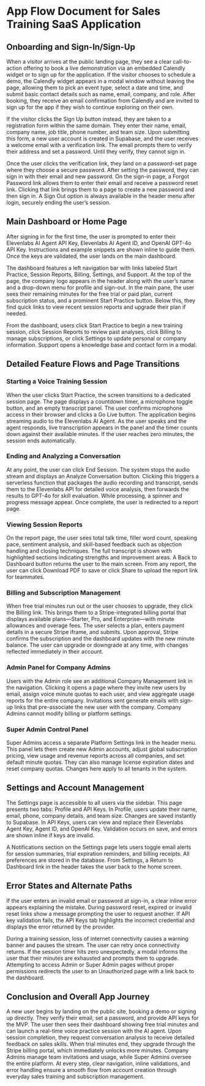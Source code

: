 # App Flow Document for Sales Training SaaS Application

## Onboarding and Sign-In/Sign-Up

When a visitor arrives at the public landing page, they see a clear call-to-action offering to book a live demonstration via an embedded Calendly widget or to sign up for the application. If the visitor chooses to schedule a demo, the Calendly widget appears in a modal window without leaving the page, allowing them to pick an event type, select a date and time, and submit basic contact details such as name, email, company, and role. After booking, they receive an email confirmation from Calendly and are invited to sign up for the app if they wish to continue exploring on their own.

If the visitor clicks the Sign Up button instead, they are taken to a registration form within the same domain. They enter their name, email, company name, job title, phone number, and team size. Upon submitting this form, a new user account is created in Supabase, and the user receives a welcome email with a verification link. The email prompts them to verify their address and set a password. Until they verify, they cannot sign in.

Once the user clicks the verification link, they land on a password-set page where they choose a secure password. After setting the password, they can sign in with their email and new password. On the sign-in page, a Forgot Password link allows them to enter their email and receive a password reset link. Clicking that link brings them to a page to create a new password and then sign in. A Sign Out option is always available in the header menu after login, securely ending the user’s session.

## Main Dashboard or Home Page

After signing in for the first time, the user is prompted to enter their Elevenlabs AI Agent API Key, Elevenlabs AI Agent ID, and OpenAI GPT-4o API Key. Instructions and example snippets are shown inline to guide them. Once the keys are validated, the user lands on the main dashboard.

The dashboard features a left navigation bar with links labeled Start Practice, Session Reports, Billing, Settings, and Support. At the top of the page, the company logo appears in the header along with the user’s name and a drop-down menu for profile and sign-out. In the main pane, the user sees their remaining minutes for the free trial or paid plan, current subscription status, and a prominent Start Practice button. Below this, they find quick links to view recent session reports and upgrade their plan if needed.

From the dashboard, users click Start Practice to begin a new training session, click Session Reports to review past analyses, click Billing to manage subscriptions, or click Settings to update personal or company information. Support opens a knowledge base and contact form in a modal.

## Detailed Feature Flows and Page Transitions

### Starting a Voice Training Session

When the user clicks Start Practice, the screen transitions to a dedicated session page. The page displays a countdown timer, a microphone toggle button, and an empty transcript panel. The user confirms microphone access in their browser and clicks a Go Live button. The application begins streaming audio to the Elevenlabs AI Agent. As the user speaks and the agent responds, live transcription appears in the panel and the timer counts down against their available minutes. If the user reaches zero minutes, the session ends automatically.

### Ending and Analyzing a Conversation

At any point, the user can click End Session. The system stops the audio stream and displays an Analyze Conversation button. Clicking this triggers a serverless function that packages the audio recording and transcript, sends them to the Elevenlabs API for detailed voice analysis, then forwards the results to GPT-4o for skill evaluation. While processing, a spinner and progress message appear. Once complete, the user is redirected to a report page.

### Viewing Session Reports

On the report page, the user sees total talk time, filler word count, speaking pace, sentiment analysis, and skill-based feedback such as objection handling and closing techniques. The full transcript is shown with highlighted sections indicating strengths and improvement areas. A Back to Dashboard button returns the user to the main screen. From any report, the user can click Download PDF to save or click Share to upload the report link for teammates.

### Billing and Subscription Management

When free trial minutes run out or the user chooses to upgrade, they click the Billing link. This brings them to a Stripe-integrated billing portal that displays available plans—Starter, Pro, and Enterprise—with minute allowances and overage fees. The user selects a plan, enters payment details in a secure Stripe iframe, and submits. Upon approval, Stripe confirms the subscription and the dashboard updates with the new minute balance. The user can upgrade or downgrade at any time, with changes reflected immediately in their account.

### Admin Panel for Company Admins

Users with the Admin role see an additional Company Management link in the navigation. Clicking it opens a page where they invite new users by email, assign voice minute quotas to each user, and view aggregate usage reports for the entire company. Invitations sent generate emails with sign-up links that pre-associate the new user with the company. Company Admins cannot modify billing or platform settings.

### Super Admin Control Panel

Super Admins access a separate Platform Settings link in the header menu. This panel lets them create new Admin accounts, adjust global subscription pricing, view usage and revenue reports across all companies, and set default minute quotas. They can also manage license expiration dates and reset company quotas. Changes here apply to all tenants in the system.

## Settings and Account Management

The Settings page is accessible to all users via the sidebar. This page presents two tabs: Profile and API Keys. In Profile, users update their name, email, phone, company details, and team size. Changes are saved instantly to Supabase. In API Keys, users can view and replace their Elevenlabs Agent Key, Agent ID, and OpenAI Key. Validation occurs on save, and errors are shown inline if keys are invalid.

A Notifications section on the Settings page lets users toggle email alerts for session summaries, trial expiration reminders, and billing receipts. All preferences are stored in the database. From Settings, a Return to Dashboard link in the header takes the user back to the home screen.

## Error States and Alternate Paths

If the user enters an invalid email or password at sign-in, a clear inline error appears explaining the mistake. During password reset, expired or invalid reset links show a message prompting the user to request another. If API key validation fails, the API Keys tab highlights the incorrect credential and displays the error returned by the provider.

During a training session, loss of internet connectivity causes a warning banner and pauses the stream. The user can retry once connectivity returns. If the session timer hits zero unexpectedly, a modal informs the user that their minutes are exhausted and prompts them to upgrade. Attempting to access Admin or Super Admin pages without proper permissions redirects the user to an Unauthorized page with a link back to the dashboard.

## Conclusion and Overall App Journey

A new user begins by landing on the public site, booking a demo or signing up directly. They verify their email, set a password, and provide API keys for the MVP. The user then sees their dashboard showing free trial minutes and can launch a real-time voice practice session with the AI agent. Upon session completion, they request conversation analysis to receive detailed feedback on sales skills. When trial minutes end, they upgrade through the Stripe billing portal, which immediately unlocks more minutes. Company Admins manage team invitations and usage, while Super Admins oversee the entire platform. At every step, clear navigation, inline validations, and error handling ensure a smooth flow from account creation through everyday sales training and subscription management.